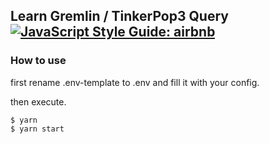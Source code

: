 ## Learn Gremlin / TinkerPop3 Query [![JavaScript Style Guide: airbnb](https://img.shields.io/badge/codestyle-airbnb-maroon.svg)](https://github.com/airbnb/javascript "airbnb")

### How to use

first rename .env-template to .env and fill it with your config.

then execute.
```code
$ yarn
$ yarn start
```